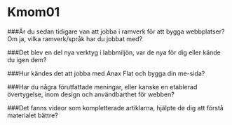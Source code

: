 Kmom01
===============================

###Är du sedan tidigare van att jobba i ramverk för att bygga webbplatser? Om ja, vilka ramverk/språk har du jobbat med?



###Det blev en del nya verktyg i labbmiljön, var de nya för dig eller kände du igen dem?


###Hur kändes det att jobba med Anax Flat och bygga din me-sida?



###Har du några förutfattade meningar, eller kanske en etablerad övertygelse, inom design och användbarthet för webben?


###Det fanns videor som kompletterade artiklarna, hjälpte de dig att förstå materialet bättre?
